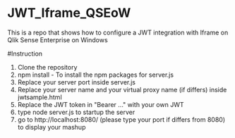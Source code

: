 # JWT_Iframe_QSEoW
This is a repo that shows how to configure a JWT integration with Iframe on Qlik Sense Enterprise on Windows


#Instruction

1) Clone the repository 
2) npm install     -   To install the npm packages for server.js
3) Replace your server port inside server.js
4) Replace your server name and your virtual proxy name (if differs) inside jwtsample.html
5) Replace the JWT token in "Bearer ..." with your own JWT
6) type node server.js to startup the server
7) go to http://localhost:8080/ (please type your port if differs from 8080) to display your mashup
